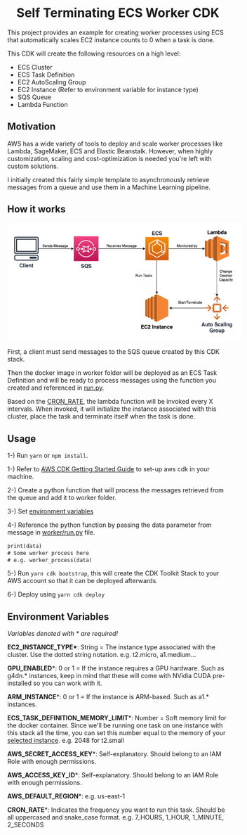 <center><h1>Self Terminating ECS Worker CDK</h1></center>

This project provides an example for creating worker processes using ECS that automatically scales EC2 instance counts to 0 when a task is done.

This CDK will create the following resources on a high level:

- ECS Cluster
- ECS Task Definition
- EC2 AutoScaling Group
- EC2 Instance (Refer to environment variable for instance type)
- SQS Queue
- Lambda Function

## Motivation

AWS has a wide variety of tools to deploy and scale worker processes like Lambda, SageMaker, ECS and Elastic Beanstalk. However, when highly customization, scaling and cost-optimization is needed you're left with custom solutions.

I initially created this fairly simple template to asynchronously retrieve messages from a queue and use them in a Machine Learning pipeline.

## How it works

<img src="images/diagram.png" style="background-color:white;padding:15px;border-radius:5px"/>

First, a client must send messages to the SQS queue created by this CDK stack.

Then the docker image in worker folder will be deployed as an ECS Task Definition and will be ready to process messages using the function you created and referenced in [run.py](lib/worker/run.py).

Based on the [CRON_RATE](.env.example), the lambda function will be invoked every X intervals. When invoked, it will initialize the instance associated with this cluster, place the task and terminate itself when the task is done.

## Usage

1-) Run `yarn` or `npm install`.

1-) Refer to [AWS CDK Getting Started Guide](https://docs.aws.amazon.com/cdk/v2/guide/getting_started.html) to set-up aws cdk in your machine.

2-) Create a python function that will process the messages retrieved from the queue and add it to worker folder.

3-) Set [environment variables](#env)

4-) Reference the python function by passing the data parameter from message in [worker/run.py](lib/worker/run.py) file.

    print(data)
    # Some worker process here
    # e.g. worker_process(data)

5-) Run `yarn cdk bootstrap`, this will create the CDK Toolkit Stack to your AWS account so that it can be deployed afterwards.

6-) Deploy using `yarn cdk deploy`

<h2 id="env">Environment Variables</h2>

<p style="font-style:italic">Variables denoted with * are required!</p>

**EC2_INSTANCE_TYPE\***: String = The instance type associated with the cluster. Use the dotted string notation. e.g. t2.micro, a1.medium...

**GPU_ENABLED**\*: 0 or 1 = If the instance requires a GPU hardware. Such as g4dn.\* instances, keep in mind that these will come with NVidia CUDA pre-installed so you can work with it.

**ARM_INSTANCE**\*: 0 or 1 = If the instance is ARM-based. Such as a1.* instances.

**ECS_TASK_DEFINITION_MEMORY_LIMIT**\*: Number = Soft memory limit for the docker container. Since we'll be running one task on one instance with this stack all the time, you can set this number equal to the memory of your [selected instance](https://aws.amazon.com/tr/ec2/instance-types/). e.g. 2048 for t2.small

**AWS_SECRET_ACCESS_KEY**\*: Self-explanatory. Should belong to an IAM Role with enough permissions.

**AWS_ACCESS_KEY_ID**\*: Self-explanatory. Should belong to an IAM Role with enough permissions.

**AWS_DEFAULT_REGION**\*: e.g. us-east-1

**CRON_RATE**\*: Indicates the frequency you want to run this task. Should be all uppercased and snake_case format. e.g. 7_HOURS, 1_HOUR, 1_MINUTE, 2_SECONDS
